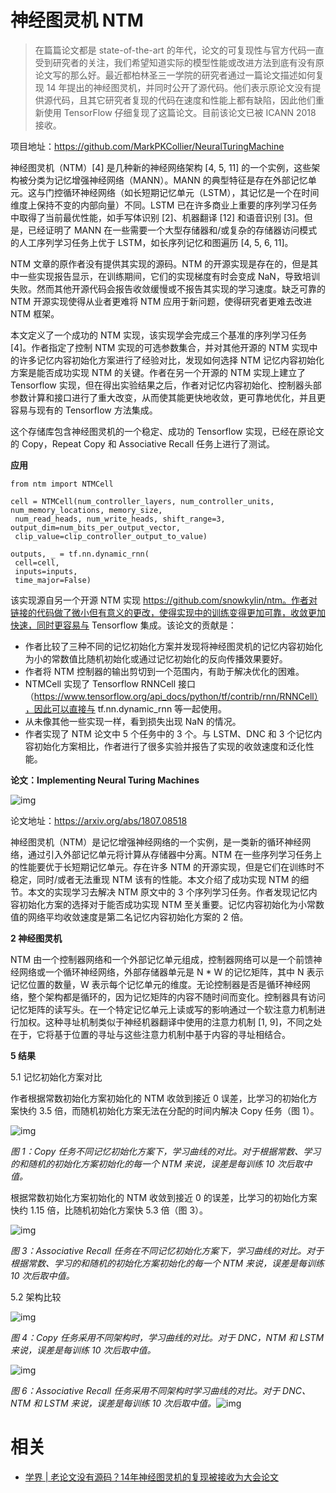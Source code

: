 
# 神经图灵机 NTM

> 在篇篇论文都是 state-of-the-art 的年代，论文的可复现性与官方代码一直受到研究者的关注，我们希望知道实际的模型性能或改进方法到底有没有原论文写的那么好。最近都柏林圣三一学院的研究者通过一篇论文描述如何复现 14 年提出的神经图灵机，并同时公开了源代码。他们表示原论文没有提供源代码，且其它研究者复现的代码在速度和性能上都有缺陷，因此他们重新使用 TensorFlow 仔细复现了这篇论文。目前该论文已被 ICANN 2018 接收。



项目地址：https://github.com/MarkPKCollier/NeuralTuringMachine



神经图灵机（NTM）[4] 是几种新的神经网络架构 [4, 5, 11] 的一个实例，这些架构被分类为记忆增强神经网络（MANN）。MANN 的典型特征是存在外部记忆单元。这与门控循环神经网络（如长短期记忆单元（LSTM），其记忆是一个在时间维度上保持不变的内部向量）不同。LSTM 已在许多商业上重要的序列学习任务中取得了当前最优性能，如手写体识别 [2]、机器翻译 [12] 和语音识别 [3]。但是，已经证明了 MANN 在一些需要一个大型存储器和/或复杂的存储器访问模式的人工序列学习任务上优于 LSTM，如长序列记忆和图遍历 [4, 5, 6, 11]。



NTM 文章的原作者没有提供其实现的源码。NTM 的开源实现是存在的，但是其中一些实现报告显示，在训练期间，它们的实现梯度有时会变成 NaN，导致培训失败。然而其他开源代码会报告收敛缓慢或不报告其实现的学习速度。缺乏可靠的 NTM 开源实现使得从业者更难将 NTM 应用于新问题，使得研究者更难去改进 NTM 框架。



本文定义了一个成功的 NTM 实现，该实现学会完成三个基准的序列学习任务 [4]。作者指定了控制 NTM 实现的可选参数集合，并对其他开源的 NTM 实现中的许多记忆内容初始化方案进行了经验对比，发现如何选择 NTM 记忆内容初始化方案是能否成功实现 NTM 的关键。作者在另一个开源的 NTM 实现上建立了 Tensorflow 实现，但在得出实验结果之后，作者对记忆内容初始化、控制器头部参数计算和接口进行了重大改变，从而使其能更快地收敛，更可靠地优化，并且更容易与现有的 Tensorflow 方法集成。



这个存储库包含神经图灵机的一个稳定、成功的 Tensorflow 实现，已经在原论文的 Copy，Repeat Copy 和 Associative Recall 任务上进行了测试。



**应用**





```
from ntm import NTMCell

cell = NTMCell(num_controller_layers, num_controller_units, num_memory_locations, memory_size,
 num_read_heads, num_write_heads, shift_range=3, output_dim=num_bits_per_output_vector,
 clip_value=clip_controller_output_to_value)

outputs, _ = tf.nn.dynamic_rnn(
 cell=cell,
 inputs=inputs,
 time_major=False)
```



该实现源自另一个开源 NTM 实现 https://github.com/snowkylin/ntm。作者对链接的代码做了微小但有意义的更改，使得实现中的训练变得更加可靠，收敛更加快速，同时更容易与 Tensorflow 集成。该论文的贡献是：



- 作者比较了三种不同的记忆初始化方案并发现将神经图灵机的记忆内容初始化为小的常数值比随机初始化或通过记忆初始化的反向传播效果要好。
- 作者将 NTM 控制器的输出剪切到一个范围内，有助于解决优化的困难。
- NTMCell 实现了 Tensorflow RNNCell 接口（https://www.tensorflow.org/api_docs/python/tf/contrib/rnn/RNNCell），因此可以直接与 tf.nn.dynamic_rnn 等一起使用。
- 从未像其他一些实现一样，看到损失出现 NaN 的情况。
- 作者实现了 NTM 论文中 5 个任务中的 3 个。与 LSTM、DNC 和 3 个记忆内容初始化方案相比，作者进行了很多实验并报告了实现的收敛速度和泛化性能。



**论文：Implementing Neural Turing Machines**



![img](https://mmbiz.qpic.cn/mmbiz_png/KmXPKA19gWibCpOt1xVaP0l1YY7l0KCUaHoEBMyerF7XAQhpfic5AjcQ7Tj9vIzjPmric2vwbicx9iaJD1p1AMs4jqw/640?wx_fmt=png&tp=webp&wxfrom=5&wx_lazy=1&wx_co=1)



论文地址：https://arxiv.org/abs/1807.08518



神经图灵机（NTM）是记忆增强神经网络的一个实例，是一类新的循环神经网络，通过引入外部记忆单元将计算从存储器中分离。NTM 在一些序列学习任务上的性能要优于长短期记忆单元。存在许多 NTM 的开源实现，但是它们在训练时不稳定，同时/或者无法重现 NTM 该有的性能。本文介绍了成功实现 NTM 的细节。本文的实现学习去解决 NTM 原文中的 3 个序列学习任务。作者发现记忆内容初始化方案的选择对于能否成功实现 NTM 至关重要。记忆内容初始化为小常数值的网络平均收敛速度是第二名记忆内容初始化方案的 2 倍。



**2 神经图灵机**



NTM 由一个控制器网络和一个外部记忆单元组成，控制器网络可以是一个前馈神经网络或一个循环神经网络，外部存储器单元是 N * W 的记忆矩阵，其中 N 表示记忆位置的数量，W 表示每个记忆单元的维度。无论控制器是否是循环神经网络，整个架构都是循环的，因为记忆矩阵的内容不随时间而变化。控制器具有访问记忆矩阵的读写头。在一个特定记忆单元上读或写的影响通过一个软注意力机制进行加权。这种寻址机制类似于神经机器翻译中使用的注意力机制 [1, 9]，不同之处在于，它将基于位置的寻址与这些注意力机制中基于内容的寻址相结合。



**5 结果**



5.1 记忆初始化方案对比



作者根据常数初始化方案初始化的 NTM 收敛到接近 0 误差，比学习的初始化方案快约 3.5 倍，而随机初始化方案无法在分配的时间内解决 Copy 任务（图 1）。



![img](https://mmbiz.qpic.cn/mmbiz_png/KmXPKA19gWibCpOt1xVaP0l1YY7l0KCUa4d8rQxKxdaiahia7IMjZlUXetHkgDfLtEP4ydOnWNKW4vdnOA8bOGQqQ/640?wx_fmt=png&tp=webp&wxfrom=5&wx_lazy=1&wx_co=1)

*图 1：Copy 任务不同记忆初始化方案下，学习曲线的对比。对于根据常数、学习的和随机的初始化方案初始化的每一个 NTM 来说，误差是每训练 10 次后取中值。*



根据常数初始化方案初始化的 NTM 收敛到接近 0 的误差，比学习的初始化方案快约 1.15 倍，比随机初始化方案快 5.3 倍（图 3）。



![img](https://mmbiz.qpic.cn/mmbiz_png/KmXPKA19gWibCpOt1xVaP0l1YY7l0KCUaKFmrjI6GMDajj2ZXRvuibr59IUTQ9L7fIdNwaKPul1MibQkzcuHOAN2Q/640?wx_fmt=png&tp=webp&wxfrom=5&wx_lazy=1&wx_co=1)

*图 3：Associative Recall 任务在不同记忆初始化方案下，学习曲线的对比。对于根据常数、学习的和随机的初始化方案初始化的每一个 NTM 来说，误差是每训练 10 次后取中值。*



5.2 架构比较



![img](https://mmbiz.qpic.cn/mmbiz_png/KmXPKA19gWibCpOt1xVaP0l1YY7l0KCUa0E2mhUIY8Nedq6w4m7p1EatQoyCoQzM7LiciaGWyddwSAKeIlO9P80HA/640?wx_fmt=png&tp=webp&wxfrom=5&wx_lazy=1&wx_co=1)

*图 4：Copy 任务采用不同架构时，学习曲线的对比。对于 DNC，NTM 和 LSTM 来说，误差是每训练 10 次后取中值。*



![img](https://mmbiz.qpic.cn/mmbiz_png/KmXPKA19gWibCpOt1xVaP0l1YY7l0KCUagicicApichbpu1P1RxYXNcSVMBWViasfajNL6HBK7JAU4pMJCwb25Qzic0w/640?wx_fmt=png&tp=webp&wxfrom=5&wx_lazy=1&wx_co=1)

*图 6：Associative Recall 任务采用不同架构时学习曲线的对比。对于 DNC、NTM 和 LSTM 来说，误差是每训练 10 次后取中值。*![img](https://mmbiz.qpic.cn/mmbiz_png/KmXPKA19gW8Zfpicd40EribGuaFicDBCRH6IOu1Rnc4T3W3J1wE0j6kQ6GorRSgicib0fmNrj3yzlokup2jia9Z0YVeA/640?wx_fmt=png&tp=webp&wxfrom=5&wx_lazy=1&wx_co=1)


# 相关

- [学界 | 老论文没有源码？14年神经图灵机的复现被接收为大会论文](https://mp.weixin.qq.com/s?__biz=MzA3MzI4MjgzMw==&mid=2650747047&idx=4&sn=fad73f1facf78147fb5f904011433db9&chksm=871af4d9b06d7dcf61db41968ff0541343130a97dbb81680eda5145f2a1cd0c47f6ad4d57108&mpshare=1&scene=1&srcid=0815Pxft29CkZ1Fb18sTXV2S#rd)
